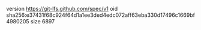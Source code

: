 version https://git-lfs.github.com/spec/v1
oid sha256:e37431f68c924f64d1a1ee3ded4edc072aff63eba330d17496c1669bf4980205
size 6897
